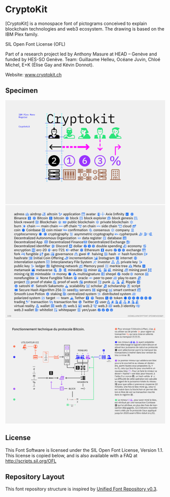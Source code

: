 # CryptoKit

[CryptoKit] is a monospace font of pictograms conceived to explain blockchain technologies and web3 ecosystem. The drawing is based on the IBM Plex family. 

SIL Open Font License (OFL)

Part of a research project led by Anthony Masure at HEAD – Genève and funded by HES-SO Genève. Team: Guillaume Helleu, Océane Juvin, Chloé Michel, E+K (Élise Gay and Kévin Donnot). 

Website: www.cryptokit.ch

## Specimen

![cryptokit_-v1.000-specimen-001](documentation/images/cryptokit_-v1.000-specimen-001.jpg)
![cryptokit_-v1.000-specimen-003](documentation/images/cryptokit_-v1.000-specimen-003.jpg)
![cryptokit_-v1.000-specimen-005](documentation/images/cryptokit_-v1.000-specimen-005.jpg)

## License

This Font Software is licensed under the SIL Open Font License, Version 1.1.
This license is copied below, and is also available with a FAQ at
http://scripts.sil.org/OFL

## Repository Layout

This font repository structure is inspired by [Unified Font Repository v0.3](https://github.com/unified-font-repository/Unified-Font-Repository).
